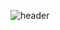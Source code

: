 ![header](https://capsule-render.vercel.app/api?type=wave&height=300&color=auto&text=Gondra's%20GitHub&section=header&reversal=false&textBg=false)

<!--
**Gondra98/Gondra98** is a ✨ _special_ ✨ repository because its `README.md` (this file) appears on your GitHub profile.

Here are some ideas to get you started:

- 🔭 I’m currently working on ...
- 🌱 I’m currently learning ...
- 👯 I’m looking to collaborate on ...
- 🤔 I’m looking for help with ...
- 💬 Ask me about ...
- 📫 How to reach me: ...
- 😄 Pronouns: ...
- ⚡ Fun fact: ...
-->
